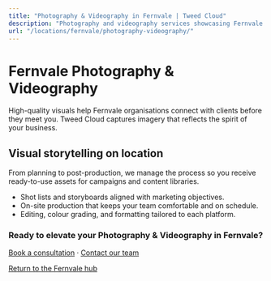 ```yaml
---
title: "Photography & Videography in Fernvale | Tweed Cloud"
description: "Photography and videography services showcasing Fernvale teams, products, and places."
url: "/locations/fernvale/photography-videography/"
---
```


# Fernvale Photography & Videography

High-quality visuals help Fernvale organisations connect with clients before they meet you. Tweed Cloud captures imagery that reflects the spirit of your business.

## Visual storytelling on location

From planning to post-production, we manage the process so you receive ready-to-use assets for campaigns and content libraries.

- Shot lists and storyboards aligned with marketing objectives.
- On-site production that keeps your team comfortable and on schedule.
- Editing, colour grading, and formatting tailored to each platform.

### Ready to elevate your Photography & Videography in Fernvale?

[Book a consultation](/consultation/) · [Contact our team](/contact/)

[Return to the Fernvale hub](/locations/fernvale/)
